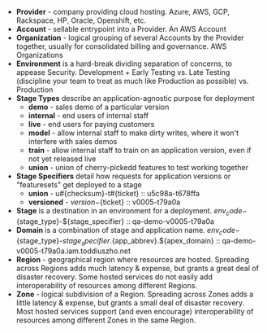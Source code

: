 * **Provider** - company providing cloud hosting. Azure, AWS, GCP, Rackspace, HP, Oracle, Openshift, etc.
* **Account** - sellable entrypoint into a Provider. An AWS Account
* **Organization** - logical grouping of several Accounts by the Provider together, usually for consolidated billing and governance. AWS Organizations
* **Environment** is a hard-break dividing separation of concerns, to appease Security. Development + Early Testing vs. Late Testing (discipline your team to treat as much like Production as possible) vs. Production
* **Stage Types** describe an application-agnostic purpose for deployment
  * **demo** - sales demo of a particular version
  * **internal** - end users of internal staff
  * **live** - end users for paying customers
  * **model** - allow internal staff to make dirty writes, where it won't interfere with sales demos
  * **train** - allow internal staff to train on an application version, even if not yet released live
  * **union** - union of cherry-pickedd features to test working together
* **Stage Specifiers** detail how requests for application versions or "featuresets" get deployed to a stage
  * **union** - u#{checksum}-t#{ticket} :: u5c98a-t678ffa
  * **versioned** - ${version}-${ticket} :: v0005-t79a0a
* **Stage** is a destination in an environment for a deployment. ${env_code}-${stage_type}-${stage_specifier} :: qa-demo-v0005-t79a0a
* **Domain** is a combination of stage and application name. ${env_code}-${stage_type}-${stage_specifier}.${app_abbrev}.${apex_domain} :: qa-demo-v0005-t79a0a.iam.toddiuszho.net
* **Region** - geographical region where resources are hosted. Spreading across Regions adds much latency & expense, but grants a great deal of disaster recovery. Some hosted services do not easily add interoperability of resources among different Regions.
* **Zone** - logical subdivision of a Region. Spreading across Zones adds a little latency & expense, but grants a small deal of disaster recovery. Most hosted services support (and even encourage) interoperability of resources among different Zones in the same Region.

